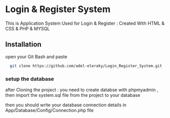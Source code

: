 # 
# Login & Register System
This is Application System Used for Login & Register 
: Created With HTML & CSS & PHP & MYSQL



## Installation
open your Git Bash and paste



```bash
  git clone https://github.com/adel-eleraky/Login_Register_System.git
```
     
### setup the database

after Cloning the project : you need to create databse with phpmyadmin , then import the system.sql file from the project to your database

then you should write your database connection details in App/Database/Config/Connection.php  file
